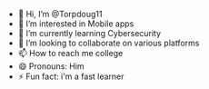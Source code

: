 - 👋 Hi, I’m @Torpdoug11
- 👀 I’m interested in Mobile apps
- 🌱 I’m currently learning Cybersecurity
- 💞️ I’m looking to collaborate on various platforms
- 📫 How to reach me college
- 😄 Pronouns: Him
- ⚡ Fun fact: i'm a fast learner

<!---
Torpdoug11/Torpdoug11 is a ✨ special ✨ repository because its `README.md` (this file) appears on your GitHub profile.
You can click the Preview link to take a look at your changes.
--->
